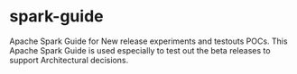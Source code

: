 # spark-guide
Apache Spark Guide for New release experiments and testouts POCs. 
This Apache Spark Guide is used especially to test out the beta releases to support Architectural decisions.
